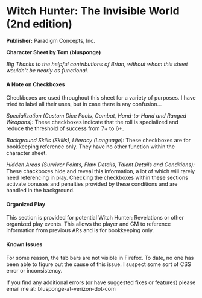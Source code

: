 <h1>Witch Hunter: The Invisible World (2nd edition)</h1>
<p><b>Publisher:</b> Paradigm Concepts, Inc.
<p><b>Character Sheet by Tom (blusponge)</b>
<p><i>Big Thanks to the helpful contributions of Brian, without whom this sheet wouldn't be nearly as functional.</i>

<h4>A Note on Checkboxes</h4>
Checkboxes are used throughout this sheet for a variety of purposes.  I have tried to label all their uses, but in case there is any confusion…

<i>Specialization (Custom Dice Pools, Combat, Hand-to-Hand and Ranged Weapons):</i> These checkboxes indicate that the roll is specialized and reduce the threshold of success from 7+ to 6+.

<i>Background Skills (Skills), Literacy (Language):</i> These checkboxes are for bookkeeping reference only.  They have no other function within the character sheet.

<i>Hidden Areas (Survivor Points, Flaw Details, Talent Details and Conditions):</i> These chackboxes hide and reveal this information, a lot of which will rarely need referencing in play.  Checking the checkboxes within these sections activate bonuses and penalties provided by these conditions and are handled in the background.

<h4>Organized Play</h4>
This section is provided for potential Witch Hunter: Revelations or other organized play events.  This allows the player and GM to reference information from previous ARs  and is for bookkeeping only.

<h4>Known Issues</h4>
For some reason, the tab bars are not visible in Firefox.  To date, no one has been able to figure out the cause of this issue.  I suspect some sort of CSS error or inconsistency.

If you find any additional errors (or have suggested fixes or features) please email me at: blusponge-at-verizon-dot-com

